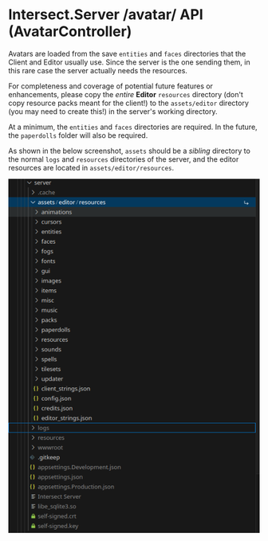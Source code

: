 # Intersect.Server /avatar/ API (AvatarController)

Avatars are loaded from the save `entities` and `faces` directories that the Client and Editor usually use. Since the server is the one sending them, in this rare case the server actually needs the resources.

For completeness and coverage of potential future features or enhancements, please copy the _entire_ **Editor** `resources` directory (don't copy resource packs meant for the client!) to the `assets/editor` directory (you may need to create this!) in the server's working directory.

At a minimum, the `entities` and `faces` directories are required. In the future, the `paperdolls` folder will also be required.

As shown in the below screenshot, `assets` should be a _sibling_ directory to the normal `logs` and `resources` directories of the server, and the editor resources are located in `assets/editor/resources`.

![File Structure Editor Resources](AvatarController.FileStructureEditorResources.png)
